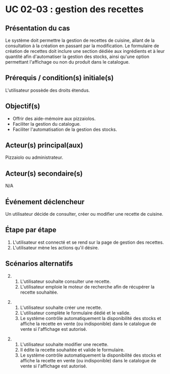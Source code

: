 # UC 02-03 : gestion des recettes

## Présentation du cas

Le système doit permettre la gestion de recettes de cuisine, allant de la consultation à la création en passant par la modification. Le formulaire de création de recettes doit inclure une section dédiée aux ingrédients et à leur quantité afin d'automatiser la gestion des stocks, ainsi qu'une option permettant l'affichage ou non du produit dans le catalogue.

## Prérequis / condition(s) initiale(s)

L'utilisateur possède des droits étendus.

## Objectif(s)

- Offrir des aide-mémoire aux pizzaiolos.
- Faciliter la gestion du catalogue.
- Faciliter l'automatisation de la gestion des stocks.

## Acteur(s) principal(aux)

Pizzaiolo ou administrateur.

## Acteur(s) secondaire(s)

N/A

## Événement déclencheur

Un utilisateur décide de consulter, créer ou modifier une recette de cuisine.

## Étape par étape

1. L'utilisateur est connecté et se rend sur la page de gestion des recettes.
2. L'utilisateur mène les actions qu'il désire.

## Scénarios alternatifs

2. 1. L'utilisateur souhaite consulter une recette.
   2. L'utilisateur emploie le moteur de recherche afin de récupérer la recette souhaitée.

<!-- -->

2. 1. L'utilisateur souhaite créer une recette.
   2. L'utilisateur complète le formulaire dédié et le valide.
   3. Le système contrôle automatiquement la disponibilité des stocks et affiche la recette en vente (ou indisponible) dans le catalogue de vente si l'affichage est autorisé.

<!-- -->

2. 1. L'utilisateur souhaite modifier une recette.
   2. Il édite la recette souhaitée et valide le formulaire.
   3. Le système contrôle automatiquement la disponibilité des stocks et affiche la recette en vente (ou indisponible) dans le catalogue de vente si l'affichage est autorisé.
